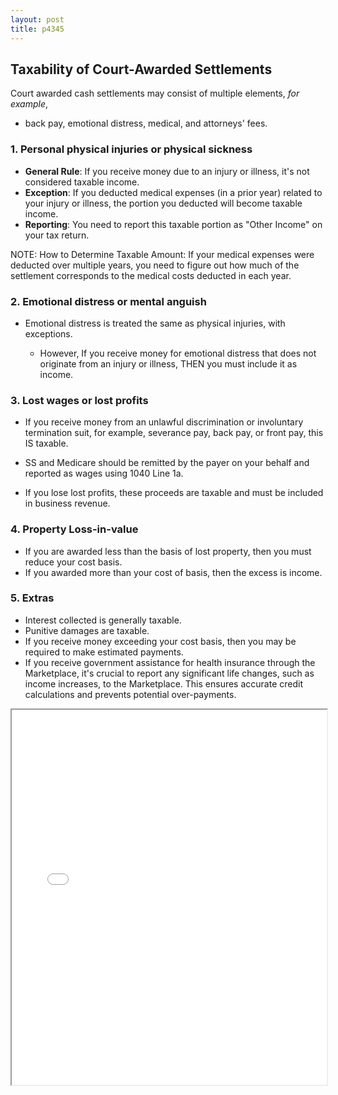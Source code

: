```yaml
---
layout: post
title: p4345
---
```


## Taxability of Court-Awarded Settlements

Court awarded cash settlements may consist of multiple elements, *for example*, 
  - back pay, emotional distress, medical, and attorneys' fees.

### 1. Personal physical injuries or physical sickness 

  - **General Rule**: If you receive money due to an injury or illness, it's not considered taxable income.
  - **Exception**: If you deducted medical expenses (in a prior year) related to your injury or illness, the portion you deducted will become taxable income.
  - **Reporting**: You need to report this taxable portion as "Other Income" on your tax return.

NOTE: How to Determine Taxable Amount: If your medical expenses were deducted over multiple years, you need to figure out how much of the settlement corresponds to the medical costs deducted in each year.

### 2. Emotional distress or mental anguish

- Emotional distress is treated the same as physical injuries, with exceptions.

  - However, If you receive money for emotional distress that does not originate from an injury or illness, THEN you must include it as income.

### 3. Lost wages or lost profits

  - If you receive money from an unlawful discrimination or involuntary termination suit, for example, severance pay, back pay, or front pay, this IS taxable.

  - SS and Medicare should be remitted by the payer on your behalf and reported as wages using 1040 Line 1a.
  
  - If you lose lost profits, these proceeds are taxable and must be included in business revenue.

### 4. Property Loss-in-value

  - If you are awarded less than the basis of lost property, then you must reduce your cost basis. 
  - If you awarded more than your cost of basis, then the excess is income.


### 5. Extras

  - Interest collected is generally taxable.  
  - Punitive damages are taxable.  
  - If you receive money exceeding your cost basis, then you may be required to make estimated payments.
  - If you receive government assistance for health insurance through the Marketplace, it's crucial to report any significant life changes, such as income increases, to the Marketplace. This ensures accurate credit calculations and prevents potential over-payments.

<div class="pdf-container">
<iframe src="/ea/assets/pdfs/hock/p4345.pdf" height="600" width="100%" allowFullScreen="true"></iframe>
</div>

